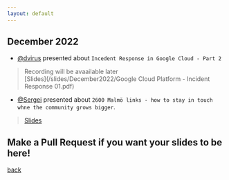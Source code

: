 ```yaml
---
layout: default
---
```


## December 2022

- [@dvirus](https://twitter.com/dvirus) presented about `Incedent Response in Google Cloud - Part 2`  
> Recording will be avaailable later  
> [Slides](/slides/December2022/Google Cloud Platform - Incident Response 01.pdf)

- [@Sergei](https://www.linkedin.com/in/sergei-zaiats/) presented about `2600 Malmö links - how to stay in touch whne the community grows bigger`.
> [Slides](/slides/December2022/malmo2600links.pdf)

## Make a Pull Request if you want your slides to be here!

[back](/)